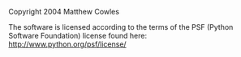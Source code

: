Copyright 2004 Matthew Cowles

The software is licensed according to the terms of the PSF (Python Software Foundation) license found here: http://www.python.org/psf/license/